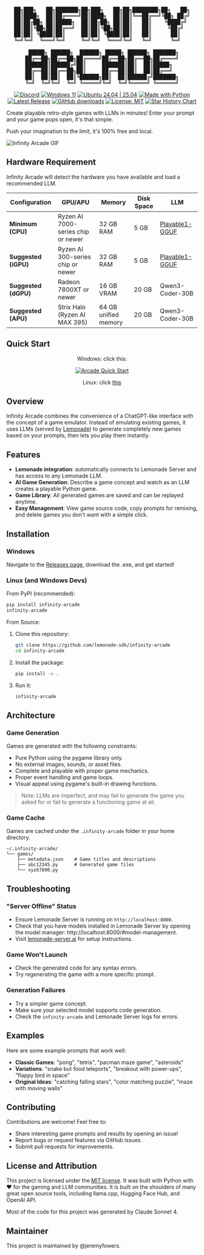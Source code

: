 
<pre align="center">
██╗███╗   ██╗███████╗██╗███╗   ██╗██╗████████╗██╗   ██╗
██║████╗  ██║██╔════╝██║████╗  ██║██║╚══██╔══╝╚██╗ ██╔╝
██║██╔██╗ ██║█████╗  ██║██╔██╗ ██║██║   ██║    ╚████╔╝ 
██║██║╚██╗██║██╔══╝  ██║██║╚██╗██║██║   ██║     ╚██╔╝  
██║██║ ╚████║██║     ██║██║ ╚████║██║   ██║      ██║   
╚═╝╚═╝  ╚═══╝╚═╝     ╚═╝╚═╝  ╚═══╝╚═╝   ╚═╝      ╚═╝   

 █████╗ ██████╗  ██████╗ █████╗ ██████╗ ███████╗
██╔══██╗██╔══██╗██╔════╝██╔══██╗██╔══██╗██╔════╝
███████║██████╔╝██║     ███████║██║  ██║█████╗  
██╔══██║██╔══██╗██║     ██╔══██║██║  ██║██╔══╝  
██║  ██║██║  ██║╚██████╗██║  ██║██████╔╝███████╗
╚═╝  ╚═╝╚═╝  ╚═╝ ╚═════╝╚═╝  ╚═╝╚═════╝ ╚══════╝
</pre>

<p align="center">
  <a href="https://discord.gg/5xXzkMu8Zk">
    <img src="https://img.shields.io/badge/Discord-7289DA?logo=discord&logoColor=white" alt="Discord" /></a>
  <a href="docs/README.md#installation" title="Check out our instructions">
    <img src="https://img.shields.io/badge/Windows-11-0078D6?logo=windows&logoColor=white" alt="Windows 11" /></a>
  <a href="https://lemonade-server.ai/#linux" title="Ubuntu 24.04 & 25.04 Supported">
    <img src="https://img.shields.io/badge/Ubuntu-24.04%20%7C%2025.04-E95420?logo=ubuntu&logoColor=white" alt="Ubuntu 24.04 | 25.04" /></a>
  <a href="#installation" title="Check out our instructions">
    <img src="https://img.shields.io/badge/Python-3.10--3.13-blue?logo=python&logoColor=white" alt="Made with Python" /></a>
  <a href="https://github.com/lemonade-sdk/infinity-arcade/releases/latest" title="Download the latest release">
    <img src="https://img.shields.io/github/v/release/lemonade-sdk/infinity-arcade?include_prereleases" alt="Latest Release" /></a>
  <a href="https://tooomm.github.io/github-release-stats/?username=lemonade-sdk&repository=infinity-arcade">
    <img src="https://img.shields.io/github/downloads/lemonade-sdk/infinity-arcade/total.svg" alt="GitHub downloads" /></a>
  <a href="https://github.com/lemonade-sdk/infinity-arcade/blob/main/LICENSE">
    <img src="https://img.shields.io/badge/License-MIT-yellow.svg" alt="License: MIT" /></a>
  <a href="https://star-history.com/#lemonade-sdk/infinity-arcade">
    <img src="https://img.shields.io/badge/Star%20History-View-brightgreen" alt="Star History Chart" /></a>
</p>

Create playable retro-style games with LLMs in minutes! Enter your prompt and your game pops open, it's that simple.

Push your imagination to the limit, it's 100% free and local.

![Infinity Arcade GIF](https://github.com/lemonade-sdk/assets/blob/main/arcade/infinity-arcade-demo.gif?raw=true)


## Hardware Requirement

Infinity Arcade will detect the hardware you have available and load a recommended LLM.

| Configuration | GPU/APU | Memory | Disk Space | LLM |
|---------------|---------|---------|---------|---------|
| **Minimum (CPU)** | Ryzen AI 7000-series chip or newer | 32 GB RAM | 5 GB | [Playable1-GGUF](https://huggingface.co/playable/Playable1-GGUF) |
| **Suggested (iGPU)** | Ryzen AI 300-series chip or newer | 32 GB RAM | 5 GB | [Playable1-GGUF](https://huggingface.co/playable/Playable1-GGUF) |
| **Suggested (dGPU)** | Radeon 7800XT or newer | 16 GB VRAM | 20 GB | Qwen3-Coder-30B |
| **Suggested (APU)** | Strix Halo (Ryzen AI MAX 395) | 64 GB unified memory | 20 GB | Qwen3-Coder-30B |

## Quick Start


<p align="center">Windows: click this:</p>
<p align="center">
   <a href="https://github.com/lemonade-sdk/infinity-arcade/releases/latest/download/InfinityArcade.exe"><img src=img/icon.ico?raw=true alt="Arcade Quick Start"/></a>
</p>

<p align="center">
   Linux: click <a href="#linux-and-windows-devs">this</a>
</p>

## Overview

Infinity Arcade combines the convenience of a ChatGPT-like interface with the concept of a game emulator. Instead of emulating existing games, it uses LLMs (served by [Lemonade](https://github.com/lemonade-sdk/lemonade)) to generate completely new games based on your prompts, then lets you play them instantly.

## Features

- **Lemonade integration**: automatically connects to Lemonade Server and has access to any Lemonade LLM.
- **AI Game Generation**: Describe a game concept and watch as an LLM creates a playable Python game.
- **Game Library**: All generated games are saved and can be replayed anytime.
- **Easy Management**: View game source code, copy prompts for remixing, and delete games you don't want with a simple click.

## Installation

### Windows

Navigate to the [Releases page](https://github.com/lemonade-sdk/infinity-arcade/releases), download the .exe, and get started!

### Linux (and Windows Devs)

From PyPI (recommended):

```bash
pip install infinity-arcade
infinity-arcade
```

From Source:

1. Clone this repository:
   ```bash
   git clone https://github.com/lemonade-sdk/infinity-arcade
   cd infinity-arcade
   ```

2. Install the package:
   ```bash
   pip install -e .
   ```

3. Run it:
   ```bash
   infinity-arcade
   ```

## Architecture

### Game Generation

Games are generated with the following constraints:
- Pure Python using the pygame library only.
- No external images, sounds, or asset files.
- Complete and playable with proper game mechanics.
- Proper event handling and game loops.
- Visual appeal using pygame's built-in drawing functions.

> Note: LLMs are imperfect, and may fail to generate the game you asked for or fail to generate a functioning game at all.

### Game Cache

Games are cached under the `.infinity-arcade` folder in your home directory.

```
~/.infinity-arcade/
└── games/
    ├── metadata.json    # Game titles and descriptions
    ├── abc12345.py      # Generated game files
    └── xyz67890.py
```

## Troubleshooting

### "Server Offline" Status
- Ensure Lemonade Server is running on `http://localhost:8000`.
- Check that you have models installed in Lemonade Server by opening the model manager: http://localhost:8000/#model-management.
- Visit [lemonade-server.ai](https://lemonade-server.ai) for setup instructions.

### Game Won't Launch
- Check the generated code for any syntax errors.
- Try regenerating the game with a more specific prompt.

### Generation Failures
- Try a simpler game concept.
- Make sure your selected model supports code generation.
- Check the `infinity-arcade` and Lemonade Server logs for errors.

## Examples

Here are some example prompts that work well:

- **Classic Games**: "pong", "tetris", "pacman maze game", "asteroids"
- **Variations**: "snake but food teleports", "breakout with power-ups", "flappy bird in space"
- **Original Ideas**: "catching falling stars", "color matching puzzle", "maze with moving walls"

## Contributing

Contributions are welcome! Feel free to:
- Share interesting game prompts and results by opening an issue!
- Report bugs or request features via GitHub issues.
- Submit pull requests for improvements.


## License and Attribution

This project is licensed under the [MIT license](./LICENSE). It was built with Python with ❤️ for the gaming and LLM communities. It is built on the shoulders of many great open source tools, including llama.cpp, Hugging Face Hub, and OpenAI API.

Most of the code for this project was generated by Claude Sonnet 4.

## Maintainer

This project is maintained by @jeremyfowers.


<!--Copyright (c) 2025 AMD-->
